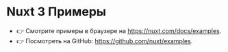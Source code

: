 # Nuxt 3 Примеры

- 👉 Смотрите примеры в браузере на <https://nuxt.com/docs/examples>.
- 👉 Посмотреть на GitHub: <https://github.com/nuxt/examples>.
